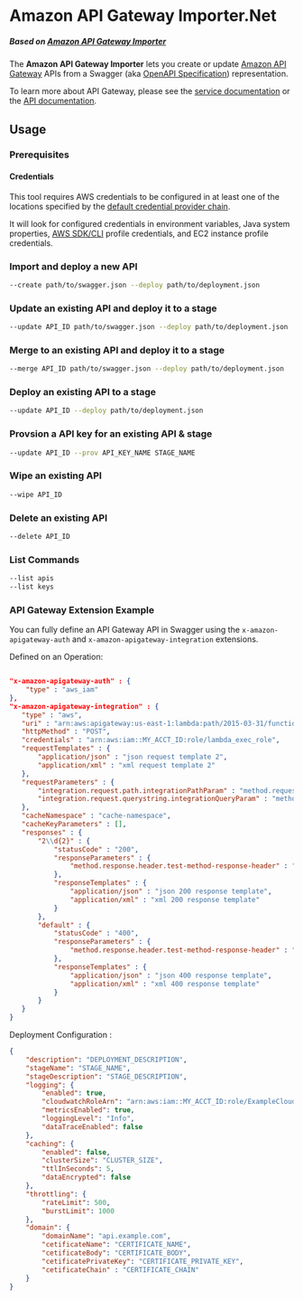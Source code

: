 # Amazon API Gateway Importer.Net 
##### Based on [Amazon API Gateway Importer][aws-apigateway-importer]
The **Amazon API Gateway Importer** lets you create or update [Amazon API Gateway][service-page] APIs from a Swagger (aka [OpenAPI Specification][oai]) representation. 

To learn more about API Gateway, please see the [service documentation][service-docs] or the [API documentation][api-docs].

[service-page]: http://aws.amazon.com/api-gateway/
[service-docs]: http://docs.aws.amazon.com/apigateway/latest/developerguide/
[api-docs]: http://docs.aws.amazon.com/apigateway/api-reference
[aws-apigateway-importer]: https://github.com/awslabs/aws-apigateway-importer
[oai]: https://github.com/OAI/OpenAPI-Specification

## Usage

### Prerequisites

#### Credentials
This tool requires AWS credentials to be configured in at least one of the locations specified by the [default credential provider chain](http://docs.aws.amazon.com/AWSSdkDocsNET/V2/DeveloperGuide/net-dg-config-creds.html).

It will look for configured credentials in environment variables, Java system properties, [AWS SDK/CLI](http://aws.amazon.com/cli) profile credentials, and EC2 instance profile credentials.

### Import and deploy a new API

```sh
--create path/to/swagger.json --deploy path/to/deployment.json
```

### Update an existing API and deploy it to a stage

```sh
--update API_ID path/to/swagger.json --deploy path/to/deployment.json  
```

### Merge to an existing API and deploy it to a stage

```sh
--merge API_ID path/to/swagger.json --deploy path/to/deployment.json  
```

### Deploy an existing API to a stage

```sh
--update API_ID --deploy path/to/deployment.json  
```

### Provsion a API key for an existing API & stage

```sh
--update API_ID --prov API_KEY_NAME STAGE_NAME 
```

### Wipe an existing API

```sh
--wipe API_ID
```

### Delete an existing API

```sh
--delete API_ID
```

### List Commands

```sh
--list apis
--list keys
```

### API Gateway Extension Example

You can fully define an API Gateway API in Swagger using the `x-amazon-apigateway-auth` and `x-amazon-apigateway-integration` extensions.

Defined on an Operation:

```json

"x-amazon-apigateway-auth" : {
    "type" : "aws_iam"
},
"x-amazon-apigateway-integration" : {
   "type" : "aws",
   "uri" : "arn:aws:apigateway:us-east-1:lambda:path/2015-03-31/functions/arn:aws:lambda:us-east-1:MY_ACCT_ID:function:helloWorld/invocations",
   "httpMethod" : "POST",
   "credentials" : "arn:aws:iam::MY_ACCT_ID:role/lambda_exec_role",
   "requestTemplates" : {
       "application/json" : "json request template 2",
       "application/xml" : "xml request template 2"
   },
   "requestParameters" : {
       "integration.request.path.integrationPathParam" : "method.request.querystring.latitude",
       "integration.request.querystring.integrationQueryParam" : "method.request.querystring.longitude"
   },
   "cacheNamespace" : "cache-namespace",
   "cacheKeyParameters" : [],
   "responses" : {
       "2\\d{2}" : {
           "statusCode" : "200",
           "responseParameters" : {
               "method.response.header.test-method-response-header" : "integration.response.header.integrationResponseHeaderParam1"
           },
           "responseTemplates" : {
               "application/json" : "json 200 response template",
               "application/xml" : "xml 200 response template"
           }
       },
       "default" : {
           "statusCode" : "400",
           "responseParameters" : {
               "method.response.header.test-method-response-header" : "'static value'"
           },
           "responseTemplates" : {
               "application/json" : "json 400 response template",
               "application/xml" : "xml 400 response template"
           }
       }
   }
}
```

Deployment Configuration :

```json
{
    "description": "DEPLOYMENT_DESCRIPTION",
    "stageName": "STAGE_NAME",
    "stageDescription": "STAGE_DESCRIPTION",
    "logging": {
        "enabled": true,
        "cloudwatchRoleArn": "arn:aws:iam::MY_ACCT_ID:role/ExampleCloudWatch",
        "metricsEnabled": true,
        "loggingLevel": "Info",
        "dataTraceEnabled": false
    },
    "caching": {
        "enabled": false,
        "clusterSize": "CLUSTER_SIZE",
        "ttlInSeconds": 5,
        "dataEncrypted": false
    },
    "throttling": {
        "rateLimit": 500,
        "burstLimit": 1000
    },
    "domain": {
        "domainName": "api.example.com",
        "cetificateName": "CERTIFICATE_NAME",
        "cetificateBody": "CERTIFICATE_BODY",
        "cetificatePrivateKey": "CERTIFICATE_PRIVATE_KEY",
        "cetificateChain" : "CERTIFICATE_CHAIN"
    }
}
```